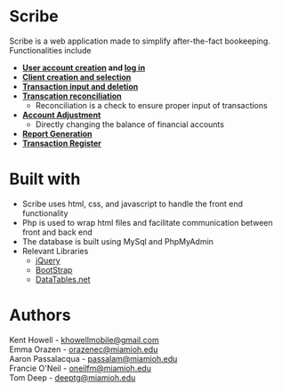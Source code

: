 # Scribe

Scribe is a web application made to simplify after-the-fact bookeeping. Functionalities include

- **[User account creation](src/createAccount) and [log in](src/login)**
- **[Client creation and selection](src/clients)**
- **[Transaction input and deletion](src/statementInput)**
- **[Transcation reconciliation](src/reconciliation)**
    - Reconciliation is a check to ensure proper input of transactions
- **[Account Adjustment](src/accountAdjustment)**
    - Directly changing the balance of financial accounts
- **[Report Generation](src/reports)**
- **[Transaction Register](src/clientRegister)**

# Built with
- Scribe uses html, css, and javascript to handle the front end functionality
- Php is used to wrap html files and facilitate communication between front and back end
- The database is built using MySql and PhpMyAdmin
- Relevant Libraries
    - [jQuery](https://jquery.com)
    - [BootStrap](https://getbootstrap.com)
    - [DataTables.net](https://datatables.net)

# Authors

Kent Howell - khowellmobile@gmail.com <br>
Emma Orazen - orazenec@miamioh.edu <br>
Aaron Passalacqua - passalam@miamioh.edu <br>
Francie O'Neil - oneilfm@miamioh.edu <br>
Tom Deep - deeptg@miamioh.edu

